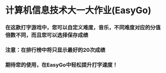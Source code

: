 # 计算机信息技术大一大作业(EasyGo)
### 在这款打字游戏中，您可以自定义难度，音乐，不同难度对应的分值倍数不同，而且您可以选择保存成绩  
### 注意：在排行榜中将只显示最好的20次成绩  

### 期待您的使用，在EasyGo中轻松提升打字速度！
